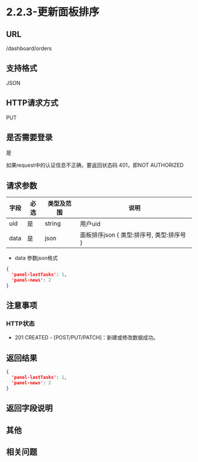 # 2.2.3-更新面板排序

## URL

/dashboard/orders

## 支持格式

JSON

## HTTP请求方式

PUT

## 是否需要登录

是

如果request中的认证信息不正确，要返回状态码 401，即NOT AUTHORIZED

## 请求参数

字段 | 必选 | 类型及范围 | 说明
----|------|----------|-------------
uid     | 是   | string  | 用户uid
data    | 是   | json    | 面板排序json { 类型:排序号, 类型:排序号 }

- data 参数json格式

```json
{
  'panel-lastTasks': 1,
  'panel-news': 2
}
```

## 注意事项

### HTTP状态

- 201 CREATED - [POST/PUT/PATCH]：新建或修改数据成功。

## 返回结果

```json
{
  'panel-lastTasks': 1,
  'panel-news': 2
}
```

## 返回字段说明

## 其他

## 相关问题
